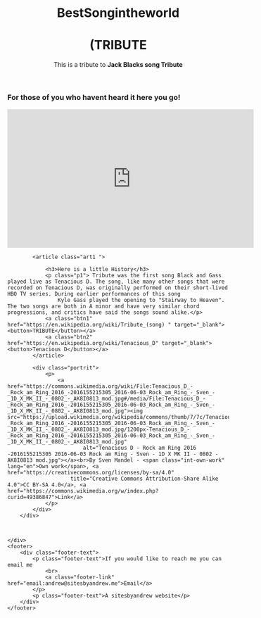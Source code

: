 
<html lang="en">

<head>
    <meta charset="UTF-8">
    <meta name="viewport" content="width=device-width, initial-scale=1.0">
    <meta http-equiv="X-UA-Compatible" content="ie=edge">
    <title>Fcctributepage</title>
    <link rel="stylesheet" href="tribute.css">


</head>

<body class="background">
    <div class="content">
        <div class="">
            <header class="header">
                <h1>BestSongintheworld</h1>
                <h1>(TRIBUTE</h1>
                <p>This is a tribute to <strong>Jack Blacks song Tribute</strong></p>
            </header>
            <h3 class="">
                <strong>For those of you who havent heard it here you go!</strong>
            </h3>
            <iframe width="560" height="315" src="https://www.youtube.com/embed/BH35ahbWO_E?rel=0" frameborder="0" allowfullscreen></iframe>

            <article class="art1 ">

                <h3>Here is a little History</h3>
                <p class="p1"> Tribute was the first song Black and Gass played live as Tenacious D. The song, like many other songs that were recorded on Tenacious D, was originally performed on their short-lived HBO TV series. During earlier performances of this song
                    Kyle Gass played the opening to "Stairway to Heaven". The two songs are both in A minor and have very similar chord progressions, and critics have said the songs sound alike.</p>
                <a class="btn1" href="https://en.wikipedia.org/wiki/Tribute_(song) " target="_blank"><button>TRIBUTE</button></a>
                <a class="btn2" href="https://en.wikipedia.org/wiki/Tenacious_D" target="_blank"><button>Tenacious D</button></a>
            </article>

            <div class="portrit">
                <p>
                    <a href="https://commons.wikimedia.org/wiki/File:Tenacious_D_-_Rock_am_Ring_2016_-2016155215305_2016-06-03_Rock_am_Ring_-_Sven_-_1D_X_MK_II_-_0802_-_AK8I0813_mod.jpg#/media/File:Tenacious_D_-_Rock_am_Ring_2016_-2016155215305_2016-06-03_Rock_am_Ring_-_Sven_-_1D_X_MK_II_-_0802_-_AK8I0813_mod.jpg"><img src="https://upload.wikimedia.org/wikipedia/commons/thumb/7/7c/Tenacious_D_-_Rock_am_Ring_2016_-2016155215305_2016-06-03_Rock_am_Ring_-_Sven_-_1D_X_MK_II_-_0802_-_AK8I0813_mod.jpg/1200px-Tenacious_D_-_Rock_am_Ring_2016_-2016155215305_2016-06-03_Rock_am_Ring_-_Sven_-_1D_X_MK_II_-_0802_-_AK8I0813_mod.jpg"
                            alt="Tenacious D - Rock am Ring 2016 -2016155215305 2016-06-03 Rock am Ring - Sven - 1D X MK II - 0802 - AK8I0813 mod.jpg"></a><br>By Sven Mandel - <span class="int-own-work" lang="en">Own work</span>, <a href="https://creativecommons.org/licenses/by-sa/4.0"
                        title="Creative Commons Attribution-Share Alike 4.0">CC BY-SA 4.0</a>, <a href="https://commons.wikimedia.org/w/index.php?curid=49386847">Link</a>
                </p>
            </div>
        </div>



    </div>
    <footer>
        <div class="footer-text">
            <p class="footer-text">If you would like to reach me you can email me
                <br>
                <a class="footer-link" href="email:andrew@sitesbyandrew.me">Email</a>
            </p>
            <p class="footer-text">A sitesbyandrew website</p>
        </div>
    </footer>


</body>

</html>
